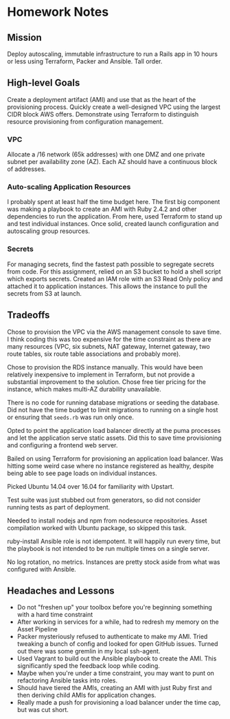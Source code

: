 # Homework Notes

## Mission

Deploy autoscaling, immutable infrastructure to run a Rails app in 10 hours or less using Terraform, Packer and Ansible. Tall order.

## High-level Goals

Create a deployment artifact (AMI) and use that as the heart of the provisioning process. Quickly create a well-designed VPC using the largest CIDR block AWS offers. Demonstrate using Terraform to distinguish resource provisioning from configuration management.

### VPC

Allocate a /16 network (65k addresses) with one DMZ and one private subnet per availability zone (AZ). Each AZ should have a continuous block of addresses.

### Auto-scaling Application Resources

I probably spent at least half the time budget here. The first big component was making a playbook to create an AMI with Ruby 2.4.2 and other dependencies to run the application. From here, used Terraform to stand up and test individual instances. Once solid, created launch configuration and autoscaling group resources.

### Secrets

For managing secrets, find the fastest path possible to segregate secrets from code. For this assignment, relied on an S3 bucket to hold a shell script which exports secrets. Created an IAM role with an S3 Read Only policy and attached it to application instances. This allows the instance to pull the secrets from S3 at launch.

## Tradeoffs

Chose to provision the VPC via the AWS management console to save time. I think coding this was too expensive for the time constraint as there are many resources (VPC, six subnets, NAT gateway, Internet gateway, two route tables, six route table associations and probably more).

Chose to provision the RDS instance manually. This would have been relatively inexpensive to implement in Terraform, but not provide a substantial improvement to the solution. Chose free tier pricing for the instance, which makes multi-AZ durability unavailable.

There is no code for running database migrations or seeding the database. Did not have the time budget to limit migrations to running on a single host or ensuring that `seeds.rb` was run only once.

Opted to point the application load balancer directly at the puma processes and let the application serve static assets. Did this to save time provisioning and configuring a frontend web server.

Bailed on using Terraform for provisioning an application load balancer. Was hitting some weird case where no instance registered as healthy, despite being able to see page loads on individual instances.

Picked Ubuntu 14.04 over 16.04 for familiarity with Upstart.

Test suite was just stubbed out from generators, so did not consider running tests as part of deployment.

Needed to install nodejs and npm from nodesource repositories. Asset compilation worked with Ubuntu package, so skipped this task.

ruby-install Ansible role is not idempotent. It will happily run every time, but the playbook is not intended to be run multiple times on a single server.

No log rotation, no metrics. Instances are pretty stock aside from what was configured with Ansible.

## Headaches and Lessons

* Do not "freshen up" your toolbox before you're beginning something with a hard time constraint
* After working in services for a while, had to redresh my memory on the Asset Pipeline
* Packer mysteriously refused to authenticate to make my AMI. Tried tweaking a bunch of config and looked for open GitHub issues. Turned out there was some gremlin in my local ssh-agent.
* Used Vagrant to build out the Ansible playbook to create the AMI. This significantly sped the feedback loop while coding.
* Maybe when you're under a time constraint, you may want to punt on refactoring Ansible tasks into roles.
* Should have tiered the AMIs, creating an AMI with just Ruby first and then deriving child AMIs for application changes.
* Really made a push for provisioning a load balancer under the time cap, but was cut short.
